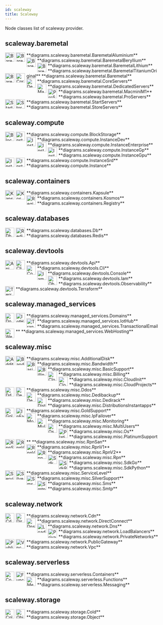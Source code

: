 ```yaml
---
id: scaleway
title: Scaleway
---
```


Node classes list of scaleway provider.

## scaleway.baremetal


<img width="30" src="/img/resources/scaleway/baremetal/baremetal-aluminium.png" alt="BaremetalAluminium" style="float: left; padding-right: 5px;" >
**diagrams.scaleway.baremetal.BaremetalAluminium**

<img width="30" src="/img/resources/scaleway/baremetal/baremetal-beryllium.png" alt="BaremetalBeryllium" style="float: left; padding-right: 5px;" >
**diagrams.scaleway.baremetal.BaremetalBeryllium**

<img width="30" src="/img/resources/scaleway/baremetal/baremetal-lithium.png" alt="BaremetalLithium" style="float: left; padding-right: 5px;" >
**diagrams.scaleway.baremetal.BaremetalLithium**

<img width="30" src="/img/resources/scaleway/baremetal/baremetal-titanium-original.png" alt="BaremetalTitaniumOriginal" style="float: left; padding-right: 5px;" >
**diagrams.scaleway.baremetal.BaremetalTitaniumOriginal**

<img width="30" src="/img/resources/scaleway/baremetal/baremetal.png" alt="Baremetal" style="float: left; padding-right: 5px;" >
**diagrams.scaleway.baremetal.Baremetal**

<img width="30" src="/img/resources/scaleway/baremetal/core-servers.png" alt="CoreServers" style="float: left; padding-right: 5px;" >
**diagrams.scaleway.baremetal.CoreServers**

<img width="30" src="/img/resources/scaleway/baremetal/dedicated-servers.png" alt="DedicatedServers" style="float: left; padding-right: 5px;" >
**diagrams.scaleway.baremetal.DedicatedServers**

<img width="30" src="/img/resources/scaleway/baremetal/macmini-m1.png" alt="MacminiM1" style="float: left; padding-right: 5px;" >
**diagrams.scaleway.baremetal.MacminiM1**

<img width="30" src="/img/resources/scaleway/baremetal/pro-servers.png" alt="ProServers" style="float: left; padding-right: 5px;" >
**diagrams.scaleway.baremetal.ProServers**

<img width="30" src="/img/resources/scaleway/baremetal/start-servers.png" alt="StartServers" style="float: left; padding-right: 5px;" >
**diagrams.scaleway.baremetal.StartServers**

<img width="30" src="/img/resources/scaleway/baremetal/store-servers.png" alt="StoreServers" style="float: left; padding-right: 5px;" >
**diagrams.scaleway.baremetal.StoreServers**

## scaleway.compute


<img width="30" src="/img/resources/scaleway/compute/block-storage.png" alt="BlockStorage" style="float: left; padding-right: 5px;" >
**diagrams.scaleway.compute.BlockStorage**

<img width="30" src="/img/resources/scaleway/compute/instance-dev.png" alt="InstanceDev" style="float: left; padding-right: 5px;" >
**diagrams.scaleway.compute.InstanceDev**

<img width="30" src="/img/resources/scaleway/compute/instance-enterprise.png" alt="InstanceEnterprise" style="float: left; padding-right: 5px;" >
**diagrams.scaleway.compute.InstanceEnterprise**

<img width="30" src="/img/resources/scaleway/compute/instance-gp.png" alt="InstanceGp" style="float: left; padding-right: 5px;" >
**diagrams.scaleway.compute.InstanceGp**

<img width="30" src="/img/resources/scaleway/compute/instance-gpu.png" alt="InstanceGpu" style="float: left; padding-right: 5px;" >
**diagrams.scaleway.compute.InstanceGpu**

<img width="30" src="/img/resources/scaleway/compute/instance-srd.png" alt="InstanceSrd" style="float: left; padding-right: 5px;" >
**diagrams.scaleway.compute.InstanceSrd**

<img width="30" src="/img/resources/scaleway/compute/instance.png" alt="Instance" style="float: left; padding-right: 5px;" >
**diagrams.scaleway.compute.Instance**

## scaleway.containers


<img width="30" src="/img/resources/scaleway/containers/kapsule.png" alt="Kapsule" style="float: left; padding-right: 5px;" >
**diagrams.scaleway.containers.Kapsule**

<img width="30" src="/img/resources/scaleway/containers/kosmos.png" alt="Kosmos" style="float: left; padding-right: 5px;" >
**diagrams.scaleway.containers.Kosmos**

<img width="30" src="/img/resources/scaleway/containers/registry.png" alt="Registry" style="float: left; padding-right: 5px;" >
**diagrams.scaleway.containers.Registry**

## scaleway.databases


<img width="30" src="/img/resources/scaleway/databases/db.png" alt="Db" style="float: left; padding-right: 5px;" >
**diagrams.scaleway.databases.Db**

<img width="30" src="/img/resources/scaleway/databases/redis.png" alt="Redis" style="float: left; padding-right: 5px;" >
**diagrams.scaleway.databases.Redis**

## scaleway.devtools


<img width="30" src="/img/resources/scaleway/devtools/api.png" alt="Api" style="float: left; padding-right: 5px;" >
**diagrams.scaleway.devtools.Api**

<img width="30" src="/img/resources/scaleway/devtools/cli.png" alt="Cli" style="float: left; padding-right: 5px;" >
**diagrams.scaleway.devtools.Cli**

<img width="30" src="/img/resources/scaleway/devtools/console.png" alt="Console" style="float: left; padding-right: 5px;" >
**diagrams.scaleway.devtools.Console**

<img width="30" src="/img/resources/scaleway/devtools/iam.png" alt="Iam" style="float: left; padding-right: 5px;" >
**diagrams.scaleway.devtools.Iam**

<img width="30" src="/img/resources/scaleway/devtools/observability.png" alt="Observability" style="float: left; padding-right: 5px;" >
**diagrams.scaleway.devtools.Observability**

<img width="30" src="/img/resources/scaleway/devtools/terraform.png" alt="Terraform" style="float: left; padding-right: 5px;" >
**diagrams.scaleway.devtools.Terraform**

## scaleway.managed_services


<img width="30" src="/img/resources/scaleway/managed_services/domains.png" alt="Domains" style="float: left; padding-right: 5px;" >
**diagrams.scaleway.managed_services.Domains**

<img width="30" src="/img/resources/scaleway/managed_services/iot-hub.png" alt="IotHub" style="float: left; padding-right: 5px;" >
**diagrams.scaleway.managed_services.IotHub**

<img width="30" src="/img/resources/scaleway/managed_services/transactional-email.png" alt="TransactionalEmail" style="float: left; padding-right: 5px;" >
**diagrams.scaleway.managed_services.TransactionalEmail**

<img width="30" src="/img/resources/scaleway/managed_services/web-hosting.png" alt="WebHosting" style="float: left; padding-right: 5px;" >
**diagrams.scaleway.managed_services.WebHosting**

## scaleway.misc


<img width="30" src="/img/resources/scaleway/misc/additional-disk.png" alt="AdditionalDisk" style="float: left; padding-right: 5px;" >
**diagrams.scaleway.misc.AdditionalDisk**

<img width="30" src="/img/resources/scaleway/misc/bandwidth.png" alt="Bandwidth" style="float: left; padding-right: 5px;" >
**diagrams.scaleway.misc.Bandwidth**

<img width="30" src="/img/resources/scaleway/misc/basic-support.png" alt="BasicSupport" style="float: left; padding-right: 5px;" >
**diagrams.scaleway.misc.BasicSupport**

<img width="30" src="/img/resources/scaleway/misc/billing.png" alt="Billing" style="float: left; padding-right: 5px;" >
**diagrams.scaleway.misc.Billing**

<img width="30" src="/img/resources/scaleway/misc/cloud-init.png" alt="CloudInit" style="float: left; padding-right: 5px;" >
**diagrams.scaleway.misc.CloudInit**

<img width="30" src="/img/resources/scaleway/misc/cloud-projects.png" alt="CloudProjects" style="float: left; padding-right: 5px;" >
**diagrams.scaleway.misc.CloudProjects**

<img width="30" src="/img/resources/scaleway/misc/ddos.png" alt="Ddos" style="float: left; padding-right: 5px;" >
**diagrams.scaleway.misc.Ddos**

<img width="30" src="/img/resources/scaleway/misc/dedibackup.png" alt="Dedibackup" style="float: left; padding-right: 5px;" >
**diagrams.scaleway.misc.Dedibackup**

<img width="30" src="/img/resources/scaleway/misc/dedirack.png" alt="Dedirack" style="float: left; padding-right: 5px;" >
**diagrams.scaleway.misc.Dedirack**

<img width="30" src="/img/resources/scaleway/misc/distributions-instantapps.png" alt="DistributionsInstantapps" style="float: left; padding-right: 5px;" >
**diagrams.scaleway.misc.DistributionsInstantapps**

<img width="30" src="/img/resources/scaleway/misc/gold-support.png" alt="GoldSupport" style="float: left; padding-right: 5px;" >
**diagrams.scaleway.misc.GoldSupport**

<img width="30" src="/img/resources/scaleway/misc/ip-failover.png" alt="IpFailover" style="float: left; padding-right: 5px;" >
**diagrams.scaleway.misc.IpFailover**

<img width="30" src="/img/resources/scaleway/misc/monitoring.png" alt="Monitoring" style="float: left; padding-right: 5px;" >
**diagrams.scaleway.misc.Monitoring**

<img width="30" src="/img/resources/scaleway/misc/multi-users.png" alt="MultiUsers" style="float: left; padding-right: 5px;" >
**diagrams.scaleway.misc.MultiUsers**

<img width="30" src="/img/resources/scaleway/misc/os.png" alt="Os" style="float: left; padding-right: 5px;" >
**diagrams.scaleway.misc.Os**

<img width="30" src="/img/resources/scaleway/misc/platinum-support.png" alt="PlatinumSupport" style="float: left; padding-right: 5px;" >
**diagrams.scaleway.misc.PlatinumSupport**

<img width="30" src="/img/resources/scaleway/misc/rpn-san.png" alt="RpnSan" style="float: left; padding-right: 5px;" >
**diagrams.scaleway.misc.RpnSan**

<img width="30" src="/img/resources/scaleway/misc/rpn-v1.png" alt="RpnV1" style="float: left; padding-right: 5px;" >
**diagrams.scaleway.misc.RpnV1**

<img width="30" src="/img/resources/scaleway/misc/rpn-v2.png" alt="RpnV2" style="float: left; padding-right: 5px;" >
**diagrams.scaleway.misc.RpnV2**

<img width="30" src="/img/resources/scaleway/misc/rpn.png" alt="Rpn" style="float: left; padding-right: 5px;" >
**diagrams.scaleway.misc.Rpn**

<img width="30" src="/img/resources/scaleway/misc/sdk-go.png" alt="SdkGo" style="float: left; padding-right: 5px;" >
**diagrams.scaleway.misc.SdkGo**

<img width="30" src="/img/resources/scaleway/misc/sdk-python.png" alt="SdkPython" style="float: left; padding-right: 5px;" >
**diagrams.scaleway.misc.SdkPython**

<img width="30" src="/img/resources/scaleway/misc/service-level.png" alt="ServiceLevel" style="float: left; padding-right: 5px;" >
**diagrams.scaleway.misc.ServiceLevel**

<img width="30" src="/img/resources/scaleway/misc/silver-support.png" alt="SilverSupport" style="float: left; padding-right: 5px;" >
**diagrams.scaleway.misc.SilverSupport**

<img width="30" src="/img/resources/scaleway/misc/sms.png" alt="Sms" style="float: left; padding-right: 5px;" >
**diagrams.scaleway.misc.Sms**

<img width="30" src="/img/resources/scaleway/misc/smtp.png" alt="Smtp" style="float: left; padding-right: 5px;" >
**diagrams.scaleway.misc.Smtp**

## scaleway.network


<img width="30" src="/img/resources/scaleway/network/cdn.png" alt="Cdn" style="float: left; padding-right: 5px;" >
**diagrams.scaleway.network.Cdn**

<img width="30" src="/img/resources/scaleway/network/direct-connect.png" alt="DirectConnect" style="float: left; padding-right: 5px;" >
**diagrams.scaleway.network.DirectConnect**

<img width="30" src="/img/resources/scaleway/network/dns.png" alt="Dns" style="float: left; padding-right: 5px;" >
**diagrams.scaleway.network.Dns**

<img width="30" src="/img/resources/scaleway/network/load-balancers.png" alt="LoadBalancers" style="float: left; padding-right: 5px;" >
**diagrams.scaleway.network.LoadBalancers**

<img width="30" src="/img/resources/scaleway/network/private-networks.png" alt="PrivateNetworks" style="float: left; padding-right: 5px;" >
**diagrams.scaleway.network.PrivateNetworks**

<img width="30" src="/img/resources/scaleway/network/public-gateway.png" alt="PublicGateway" style="float: left; padding-right: 5px;" >
**diagrams.scaleway.network.PublicGateway**

<img width="30" src="/img/resources/scaleway/network/vpc.png" alt="Vpc" style="float: left; padding-right: 5px;" >
**diagrams.scaleway.network.Vpc**

## scaleway.serverless


<img width="30" src="/img/resources/scaleway/serverless/containers.png" alt="Containers" style="float: left; padding-right: 5px;" >
**diagrams.scaleway.serverless.Containers**

<img width="30" src="/img/resources/scaleway/serverless/functions.png" alt="Functions" style="float: left; padding-right: 5px;" >
**diagrams.scaleway.serverless.Functions**

<img width="30" src="/img/resources/scaleway/serverless/messaging.png" alt="Messaging" style="float: left; padding-right: 5px;" >
**diagrams.scaleway.serverless.Messaging**

## scaleway.storage


<img width="30" src="/img/resources/scaleway/storage/cold.png" alt="Cold" style="float: left; padding-right: 5px;" >
**diagrams.scaleway.storage.Cold**

<img width="30" src="/img/resources/scaleway/storage/object.png" alt="Object" style="float: left; padding-right: 5px;" >
**diagrams.scaleway.storage.Object**
